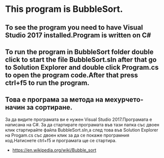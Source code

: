 # This program is BubbleSort.

## To see the program you need to have Visual Studio 2017 installed.Program is written on C#

## To run the program in BubbleSort folder double click to start the file BubbleSort.sln after that go to Solution Explorer and double click Program.cs to open the program code.After that press ctrl+f5 to run the program.

## Това е програма за метода на мехурчето-начин за сортиране.
За да видите програмата ви е нужен Visual Studio 2017.Програмата е написана на C#.
За да стартирате програмата във тази папка със двоен клик стартирайте файла BubbleSort.sln,а след това във Solution Explorer на Progam.cs със двоен клик за да се покаже програмния код.Натиснете ctrl+f5 и програмата ще се стартира.
- https://en.wikipedia.org/wiki/Bubble_sort
